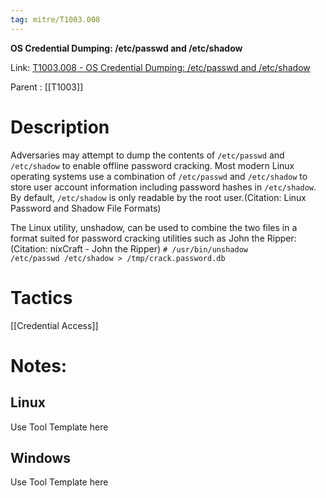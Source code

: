 ```yaml
---
tag: mitre/T1003.008
---
```


**OS Credential Dumping: /etc/passwd and /etc/shadow**

Link: [T1003.008 - OS Credential Dumping: /etc/passwd and /etc/shadow](https://attack.mitre.org/techniques/T1003/008)

Parent : [[T1003]]


# Description

Adversaries may attempt to dump the contents of <code>/etc/passwd</code> and <code>/etc/shadow</code> to enable offline password cracking. Most modern Linux operating systems use a combination of <code>/etc/passwd</code> and <code>/etc/shadow</code> to store user account information including password hashes in <code>/etc/shadow</code>. By default, <code>/etc/shadow</code> is only readable by the root user.(Citation: Linux Password and Shadow File Formats)

The Linux utility, unshadow, can be used to combine the two files in a format suited for password cracking utilities such as John the Ripper:(Citation: nixCraft - John the Ripper) <code># /usr/bin/unshadow /etc/passwd /etc/shadow > /tmp/crack.password.db</code>


# Tactics


[[Credential Access]]


# Notes:

## Linux

Use Tool Template here

## Windows

Use Tool Template here